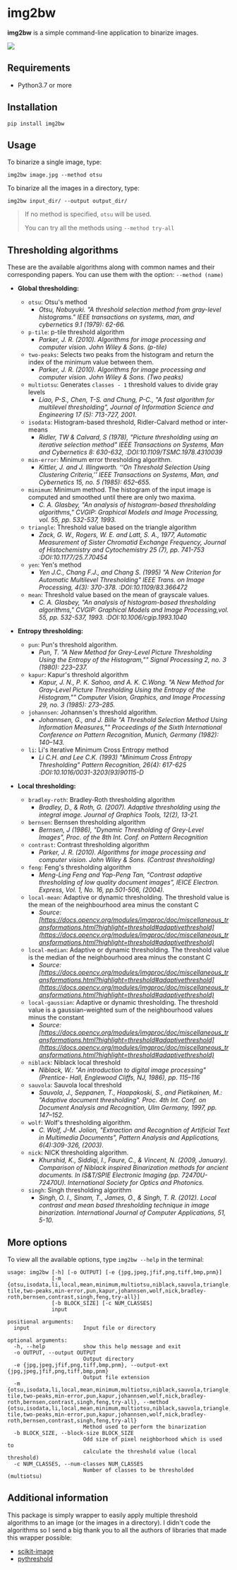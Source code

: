 # img2bw

**img2bw** is a simple command-line application to binarize images.

![](https://raw.githubusercontent.com/salvacarrion/img2bw/master/data/readme/montaje_small.jpg)


## Requirements

- Python3.7 or more


## Installation

```
pip install img2bw
```


## Usage


To binarize a single image, type:

```
img2bw image.jpg --method otsu
```

To binarize all the images in a directory, type:

```
img2bw input_dir/ --output output_dir/
```

> If no method is specified, `otsu` will be used.
>
> You can try all the methods using `--method try-all`


## Thresholding algorithms

These are the available algorithms along with common names and their corresponding papers.
You can use them with the option: `--method (name)`
 
- **Global thresholding:**
    - `otsu`: Otsu's method
        - *Otsu, Nobuyuki. "A threshold selection method from gray-level histograms." IEEE transactions on systems, man, and cybernetics 9.1 (1979): 62-66.*
    - `p-tile`: p-tile threshold algorithm
        - *Parker, J. R. (2010). Algorithms for image processing and computer vision. John Wiley & Sons. (p-tile)*
    - `two-peaks`: Selects two peaks from the histogram and return the index of the minimum value between them.
        - *Parker, J. R. (2010). Algorithms for image processing and computer vision. John Wiley & Sons. (Two peaks)*
    - `multiotsu`: Generates `classes - 1` threshold values to divide gray levels 
        - *Liao, P-S., Chen, T-S. and Chung, P-C., "A fast algorithm for multilevel thresholding", Journal of Information Science and  Engineering 17 (5): 713-727, 2001.*
    - `isodata`: Histogram-based threshold, Ridler-Calvard method or inter-means
        - *Ridler, TW & Calvard, S (1978), "Picture thresholding using an iterative selection method" IEEE Transactions on Systems, Man and Cybernetics 8: 630-632, :DOI:10.1109/TSMC.1978.4310039*
    - `min-error`: Minimum error thresholding algorithm.
        - *Kittler, J. and J. Illingworth. ‘‘On Threshold Selection Using Clustering Criteria,’’ IEEE Transactions on Systems, Man, and Cybernetics 15, no. 5 (1985): 652–655.*
    - `minimum`: Minimum method. The histogram of the input image is computed and smoothed until there are only two maxima.
        - *C. A. Glasbey, "An analysis of histogram-based thresholding algorithms," CVGIP: Graphical Models and Image Processing, vol. 55, pp. 532-537, 1993.*
    - `triangle`: Threshold value based on the triangle algorithm
        - *Zack, G. W., Rogers, W. E. and Latt, S. A., 1977, Automatic Measurement of Sister Chromatid Exchange Frequency,  Journal of Histochemistry and Cytochemistry 25 (7), pp. 741-753 :DOI:10.1177/25.7.70454*
    - `yen`: Yen's method
        - *Yen J.C., Chang F.J., and Chang S. (1995) "A New Criterion for Automatic Multilevel Thresholding" IEEE Trans. on Image Processing, 4(3): 370-378. :DOI:10.1109/83.366472*
    - `mean`: Threshold value based on the mean of grayscale values.
        - *C. A. Glasbey, "An analysis of histogram-based thresholding algorithms," CVGIP: Graphical Models and Image Processing,vol. 55, pp. 532-537, 1993. :DOI:10.1006/cgip.1993.1040*
   
- **Entropy thresholding:**
    - `pun`: Pun's threshold algorithm.
        - *Pun, T. "A New Method for Grey-Level Picture Thresholding Using the Entropy of the Histogram,"" Signal Processing 2, no. 3 (1980): 223–237.*
    - `kapur`: Kapur's threshold algorithm
        - *Kapur, J. N., P. K. Sahoo, and A. K. C.Wong. "A New Method for Gray-Level Picture Thresholding Using the Entropy of the Histogram,"" Computer Vision, Graphics, and Image Processing 29, no. 3 (1985): 273–285.*
    - `johannsen`: Johannsen's threshold algorithm.
        - *Johannsen, G., and J. Bille "A Threshold Selection Method Using Information Measures,"" Proceedings of the Sixth International Conference on Pattern Recognition, Munich, Germany (1982): 140–143.*
    - `li`: Li's iterative Minimum Cross Entropy method
        - *Li C.H. and Lee C.K. (1993) "Minimum Cross Entropy Thresholding" Pattern Recognition, 26(4): 617-625 :DOI:10.1016/0031-3203(93)90115-D*

- **Local thresholding:**
    - `bradley-roth`: Bradley-Roth thresholding algorithm
        - *Bradley, D., & Roth, G. (2007). Adaptive thresholding using the integral image. Journal of Graphics Tools, 12(2), 13-21.*
    - `bernsen`: Bernsen thresholding algorithm
        - *Bernsen, J (1986), "Dynamic Thresholding of Grey-Level Images", Proc. of the 8th Int. Conf. on Pattern Recognition*
    - `contrast`: Contrast thresholding algorithm
        - *Parker, J. R. (2010). Algorithms for image processing and computer vision. John Wiley & Sons. (Contrast thresholding)*
    - `feng`: Feng's thresholding algorithm
        - *Meng-Ling Feng and Yap-Peng Tan, "Contrast adaptive thresholding of low quality document images”, IEICE Electron. Express, Vol. 1, No. 16, pp.501-506, (2004).*
    - `local-mean`: Adaptive or dynamic thresholding. The threshold value is the mean of the neighbourhood area minus the constant C
        - *Source: [https://docs.opencv.org/modules/imgproc/doc/miscellaneous_transformations.html?highlight=threshold#adaptivethreshold](https://docs.opencv.org/modules/imgproc/doc/miscellaneous_transformations.html?highlight=threshold#adaptivethreshold)*
    - `local-median`: Adaptive or dynamic thresholding. The threshold value is the median of the neighbourhood area minus the constant C
        - *Source: [https://docs.opencv.org/modules/imgproc/doc/miscellaneous_transformations.html?highlight=threshold#adaptivethreshold](https://docs.opencv.org/modules/imgproc/doc/miscellaneous_transformations.html?highlight=threshold#adaptivethreshold)*
    - `local-gaussian`: Adaptive or dynamic thresholding. The threshold value is a gaussian-weighted sum of the neighbourhood values minus the constant
        - *Source: [https://docs.opencv.org/modules/imgproc/doc/miscellaneous_transformations.html?highlight=threshold#adaptivethreshold](https://docs.opencv.org/modules/imgproc/doc/miscellaneous_transformations.html?highlight=threshold#adaptivethreshold)*
    - `niblack`: Niblack local threshold
        - *Niblack, W.: "An introduction to digital image processing" (Prentice- Hall, Englewood Cliffs, NJ, 1986), pp. 115–116*
    - `sauvola`: Sauvola local threshold
        - *Sauvola, J., Seppanen, T., Haapakoski, S., and Pietikainen, M.: "Adaptive document thresholding". Proc. 4th Int. Conf. on Document Analysis and Recognition, Ulm Germany, 1997, pp. 147–152.*
    - `wolf`: Wolf's thresholding algorithm.
        - *C. Wolf, J-M. Jolion, "Extraction and Recognition of Artificial Text in Multimedia Documents", Pattern Analysis and Applications, 6(4):309-326, (2003).*
    - `nick`: NICK thresholding algorithm.
        - *Khurshid, K., Siddiqi, I., Faure, C., & Vincent, N. (2009, January). Comparison of Niblack inspired Binarization methods for ancient documents. In IS&T/SPIE Electronic Imaging (pp. 72470U-72470U). International Society for Optics and Photonics.*
    - `singh`: Singh thresholding algorithm
        - *Singh, O. I., Sinam, T., James, O., & Singh, T. R. (2012). Local contrast and mean based thresholding technique in image binarization. International Journal of Computer Applications, 51, 5-10.*
   

## More options

To view all the available options, type `img2bw --help` in the terminal:

```
usage: img2bw [-h] [-o OUTPUT] [-e {jpg,jpeg,jfif,png,tiff,bmp,pnm}]
              [-m {otsu,isodata,li,local,mean,minimum,multiotsu,niblack,sauvola,triangle,yen,p-tile,two-peaks,min-error,pun,kapur,johannsen,wolf,nick,bradley-roth,bernsen,contrast,singh,feng,try-all}]
              [-b BLOCK_SIZE] [-c NUM_CLASSES]
              input

positional arguments:
  input                 Input file or directory

optional arguments:
  -h, --help            show this help message and exit
  -o OUTPUT, --output OUTPUT
                        Output directory
  -e {jpg,jpeg,jfif,png,tiff,bmp,pnm}, --output-ext {jpg,jpeg,jfif,png,tiff,bmp,pnm}
                        Output file extension
  -m {otsu,isodata,li,local,mean,minimum,multiotsu,niblack,sauvola,triangle,yen,p-tile,two-peaks,min-error,pun,kapur,johannsen,wolf,nick,bradley-roth,bernsen,contrast,singh,feng,try-all}, --method {otsu,isodata,li,local,mean,minimum,multiotsu,niblack,sauvola,triangle,yen,p-tile,two-peaks,min-error,pun,kapur,johannsen,wolf,nick,bradley-roth,bernsen,contrast,singh,feng,try-all}
                        Method used to perform the binarization
  -b BLOCK_SIZE, --block-size BLOCK_SIZE
                        Odd size of pixel neighborhood which is used to
                        calculate the threshold value (local threshold)
  -c NUM_CLASSES, --num-classes NUM_CLASSES
                        Number of classes to be thresholded (multiotsu)
```


## Additional information

This package is simply wrapper to easily apply multiple threshold algorithms to an image (or the images in a directory).
I didn't code the algorithms so I send a big thank you to all the authors of libraries that made this wrapper possible:

- [scikit-image](https://scikit-image.org/docs/dev/auto_examples/segmentation/plot_thresholding.html)
- [pythreshold](https://github.com/manuelaguadomtz/pythreshold)
